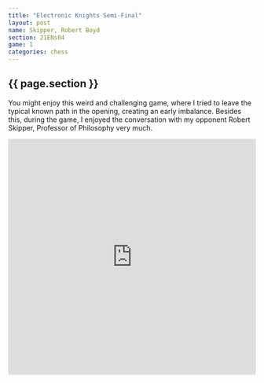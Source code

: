 ```yaml
---
title: "Electronic Knights Semi-Final"
layout: post
name: Skipper, Robert Boyd
section: 21ENs04
game: 1
categories: chess
---
```

<h2>{{ page.section }}</h2>

You might enjoy this weird and challenging game, where I tried to leave the typical known path in the opening, creating an early imbalance.
Besides this, during the game, I enjoyed the conversation with my opponent Robert Skipper, Professor of Philosophy very much.

<div style="display: flex; justify-content: center;">
  <iframe style='border: 0;' width='760px' height='480px' src='https://share.chessbase.com/SharedGames/frame/?p=6w224RJ4SqmXUJY0oetdIO16mgNOqy0Nwy/DsTkF0Jn+UxGuv5J5a8nnxVPt/NHm'></iframe>
</div>

